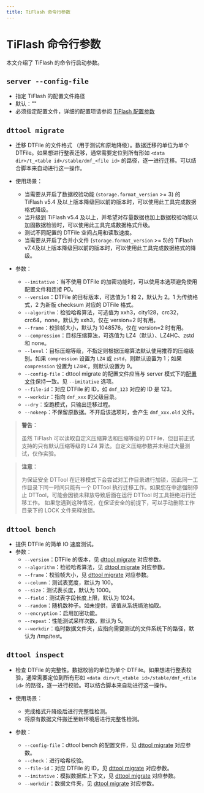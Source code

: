 ```yaml
---
title: TiFlash 命令行参数
---
```


# TiFlash 命令行参数

本文介绍了 TiFlash 的命令行启动参数。

## `server --config-file`

+ 指定 TiFlash 的配置文件路径
+ 默认：""
+ 必须指定配置文件，详细的配置项请参阅 [TiFlash 配置参数](/tiflash/tiflash-configuration.md)

## `dttool migrate`

- 迁移 DTFile 的文件格式 （用于测试和原地降级）。数据迁移的单位为单个 DTFile。如果想进行整表迁移，通常需要定位到所有形如 `<data dir>/t_<table id>/stable/dmf_<file id>` 的路径，逐一进行迁移。可以结合脚本来自动进行这一操作。

- 使用场景：
    - 当需要从开启了数据校验功能 (`storage.format_version` >= 3) 的 TiFlash v5.4 及以上版本降级回以前的版本时，可以使用此工具完成数据格式降级。
    - 当升级到 TiFlash v5.4 及以上，并希望对存量数据也加上数据校验功能以加固数据检验时，可以使用此工具完成数据格式升级。
    - 测试不同配置的 DTFile 空间占用和读取速度。
    - 当需要从开启了合并小文件 (`storage.format_version` >= 5)的 TiFlash v7.4及以上版本降级回以前的版本时，可以使用此工具完成数据格式的降级。

- 参数：
    - `--imitative`：当不使用 DTFile 的加密功能时，可以使用本选项避免使用配置文件和连接 PD。
    - `--version`：DTFile 的目标版本，可选值为 1 和 2，默认为 2。1 为传统格式，2 为新版 checksum 对应的 DTFile 格式。
    - `--algorithm`：检验哈希算法，可选值为 xxh3，city128，crc32，crc64，none，默认为 xxh3，仅在 version=2 时有用。
    - `--frame`：校验帧大小，默认为 1048576，仅在 version=2 时有用。
    - `--compression`：目标压缩算法，可选值为 LZ4（默认）、LZ4HC、zstd 和 none。
    - `--level`：目标压缩等级，不指定则根据压缩算法默认使用推荐的压缩级别。如果 `compression` 设置为 `LZ4` 或 `zstd`，则默认设置为 1；如果 `compression` 设置为 `LZ4HC`，则默认设置为 9。
    - `--config-file`：dttool migrate 的配置文件应当与 server 模式下的[配置文件](/tiflash/tiflash-command-line-flags.md#server---config-file)保持一致。见 `--imitative` 选项。
    - `--file-id`：对应 DTFile 的 ID，如 `dmf_123` 对应的 ID 是 123。
    - `--workdir`：指向 `dmf_xxx` 的父级目录。
    - `--dry`：空跑模式，只输出迁移过程。
    - `--nokeep`：不保留原数据。不开启该选项时，会产生 `dmf_xxx.old` 文件。

> **警告：**
>
> 虽然 TiFlash 可以读取自定义压缩算法和压缩等级的 DTFile，但目前正式支持的只有默认压缩等级的 LZ4 算法。自定义压缩参数并未经过大量测试，仅作实验。

> **注意：**
>
> 为保证安全 DTTool 在迁移模式下会尝试对工作目录进行加锁，因此同一工作目录下同一时间只能有一个 DTTool 执行迁移工作。如果您在中途强制停止 DTTool，可能会因锁未释放导致后面在运行 DTTool 时工具拒绝进行迁移工作。
> 如果您遇到这种情况，在保证安全的前提下，可以手动删除工作目录下的 LOCK 文件来释放锁。

## `dttool bench`

- 提供 DTFile 的简单 IO 速度测试。
- 参数：
    - `--version`：DTFile 的版本，见 [dttool migrate](#dttool-migrate) 对应参数。
    - `--algorithm`：检验哈希算法，见 [dttool migrate](#dttool-migrate) 对应参数。
    - `--frame`：校验帧大小，见 [dttool migrate](#dttool-migrate) 对应参数。
    - `--column`：测试表宽度，默认为 100。
    - `--size`：测试表长度，默认为 1000。
    - `--field`：测试表字段长度上限，默认为 1024。
    - `--random`：随机数种子。如未提供，该值从系统熵池抽取。
    - `--encryption`：启用加密功能。
    - `--repeat`：性能测试采样次数，默认为 5。
    - `--workdir`：临时数据文件夹，应指向需要测试的文件系统下的路径，默认为 /tmp/test。

## `dttool inspect`

- 检查 DTFile 的完整性。数据校验的单位为单个 DTFile。如果想进行整表校验，通常需要定位到所有形如 `<data dir>/t_<table id>/stable/dmf_<file id>` 的路径，逐一进行校验。可以结合脚本来自动进行这一操作。

- 使用场景：
    - 完成格式升降级后进行完整性检测。
    - 将原有数据文件搬迁至新环境后进行完整性检测。

- 参数：
    - `--config-file`：dttool bench 的配置文件，见 [dttool migrate](#dttool-migrate) 对应参数。
    - `--check`：进行哈希校验。
    - `--file-id`：对应 DTFile 的 ID，见 [dttool migrate](#dttool-migrate) 对应参数。
    - `--imitative`：模拟数据库上下文，见 [dttool migrate](#dttool-migrate) 对应参数。
    - `--workdir`：数据文件夹，见 [dttool migrate](#dttool-migrate) 对应参数。
